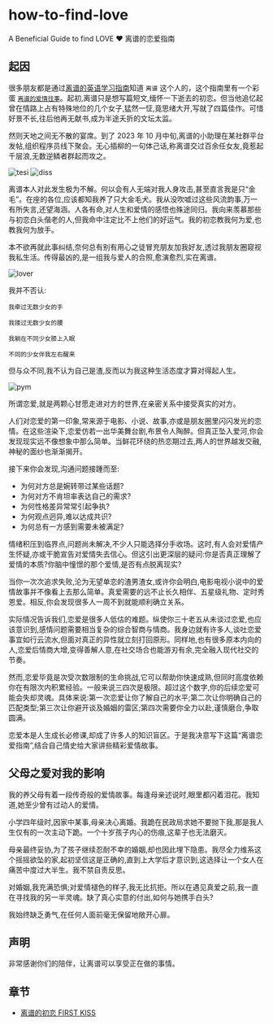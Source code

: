 # how-to-find-love

A Beneficial Guide to find LOVE ❤️ 离谱的恋爱指南

## 起因

很多朋友都是通过[离谱的英语学习指南](https://github.com/byoungd/English-level-up-tips)知道 `离谱` 这个人的，这个指南里有一个彩蛋 [`离谱的爱情往事`](https://github.com/byoungd/English-level-up-tips/tree/master/part-3)。起初,离谱只是想写篇短文,缅怀一下逝去的初恋。但当他追忆起曾在情路上占有特殊地位的几个女子,猛然一怔,竟思绪大开,写就了四篇佳作。可惜好景不长,往后他再无献书,成为半途夭折的文坛太监。

然则天地之间无不散的宴席。到了 2023 年 10 月中旬,离谱的小助理在某社群平台发帖,组织程序员线下聚会。无心插柳的一句体己话,称离谱交过百余任女友,竟惹起千层浪,无数逆鳞者群起而攻之。

![tesi](/assets/testi.jpg)
![diss](/assets/diss.png)

离谱本人对此发生极为不解。何以会有人无端对我人身攻击,甚至直言我是只“金毛”。在座的各位,应该都知我养了只大金毛犬。我从没吹嘘过这些风流韵事,万一有所失言,还望海涵。人各有命,对人生和爱情的感悟也殊途同归。我向来羡慕那些与初恋白头偕老的人,但我命中注定比不上他们的好运气。我的初恋教我何为爱,也教我何为放手。

本不欲再就此事纠结,奈何总有别有用心之徒冒充朋友加我好友,透过我朋友圈窥视我私生活。传得最凶的,是一组我与爱人的合照,愈演愈烈,实在离谱。

![lover](/assets/lover.jpg)

我并不否认:

```
我牵过无数少女的手

我搂过无数少女的腰

我躺在不同少女膝上入眠

不同的少女伴我左右醒来

```

但与众不同,我不认为自己是渣,反而以为我这种生活态度才算对得起人生。

![pym](/assets/pym.jpg)

所谓恋爱,就是两颗心甘愿走进对方的世界,在亲密关系中接受真实的对方。

人们对恋爱的第一印象,常来源于电影、小说、故事,亦或是朋友圈里闪闪发光的恋情。在这些渲染下,恋爱仿若一出华美舞台剧,布景令人陶醉。但真正坠入爱河,你会发现现实远不像想象中那么简单。当鲜花环绕的热恋期过去,两人的世界越发交融,神秘的面纱也渐渐揭开。

接下来你会发现,沟通问题接踵而至:

- 为何对方总是婉转带过某些话题?
- 为何对方不肯坦率表达自己的需求?
- 为何性格差异常常引起争执?
- 为何观点迥异,难以达成共识?
- 为何总有一方感到需要未被满足?

情绪积压到临界点,问题尚未解决,不少人只能选择分手收场。这时,有人会对爱情产生怀疑,亦或干脆宣告对爱情失去信心。但这引出更深层的疑问:你是否真正理解了爱情的本质?你脑中憧憬的那个爱情,是否有点脱离现实?

当你一次次追求失败,沦为无望单恋的渣男渣女,或许你会明白,电影电视小说中的爱情故事并不像看上去那么简单。真爱需要的远不止长久相伴、五星级礼物、定时秀恩爱。相反,你会发现很多人一周不到就能顺利确立关系。

实际情况告诉我们,恋爱是很多人低估的难题。纵使你三十老五从未谈过恋爱,也应该意识到,感情问题需要相当复杂的综合智商与情商。我身边就有许多人,谈吐恋爱事宜如行云流水,但面对真正的异性就立刻打回原形。同样地,也有很多原本内向的人,恋爱后情商大增,变得善解人意,在社交场合也能游刃有余,完全融入现代社交的节奏。

然而,恋爱毕竟是次受次数限制的生命挑战,它可以帮助你快速成熟,但同时高度依赖你在有限次内积累经验。一般来说三四次是极限。超过这个数字,你的后续恋爱可能会失却灵魂。具体来说:第一次恋爱让你了解自己的水平;第二次让你明确自己的匹配类型;第三次让你避开谈及婚姻的雷区;第四次需要你全力以赴,谨慎磨合,争取圆满。

恋爱本是人生成长必修课,却成了许多人的知识盲区。于是我决意写下这篇“离谱恋爱指南”,结合自己情史给大家讲些精彩爱情故事。

## 父母之爱对我的影响

我的养父母有着一段传奇般的爱情故事。每逢母亲述说时,眼里都闪着泪花。我知道,她至少曾有过动人的爱情。

小学四年级时,因家中某事,母亲决心离婚。我跪在民政局求她不要抛下我,那是我人生仅有的一次主动下跪。一个十岁孩子内心的伤痕,这辈子也无法磨灭。

母亲最终妥协,为了孩子继续忍耐不幸的婚姻,却也因此埋下隐患。我尽全力维系这个摇摇欲坠的家,起初坚信这是正确的,直到上大学后才意识到,这选择让一个女人在痛苦中度过大半生。我不禁自责反思。

对婚姻,我充满恐惧;对爱情褪色的样子,我无比抗拒。所以在遇见真爱之前,我一直在寻找我的另一半灵魂。缺了真心实意的付出,如何与她携手白头?

我始终缺乏勇气,在任何人面前毫无保留地敞开心扉。

## 声明

非常感谢你们的陪伴，让离谱可以享受正在做的事情。

## 章节

- [离谱的初恋 FIRST KISS](/story/02_first_kiss.CN.md)
